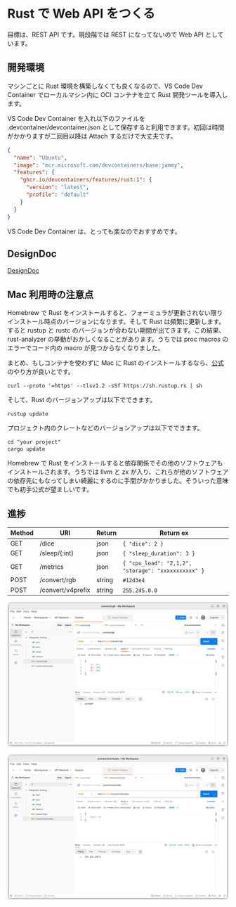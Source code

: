 # Rust で Web API をつくる

目標は、REST API です。現段階では REST になってないので Web API としています。

## 開発環境

マシンごとに Rust 環境を構築しなくても良くなるので、VS Code Dev Container でローカルマシン内に OCI コンテナを立て Rust 開発ツールを導入します。

VS Code Dev Container を入れ以下のファイルを .devcontainer/devcontainer.json として保存すると利用できます。初回は時間がかかりますが二回目以降は Attach するだけで大丈夫です。

```json
{
  "name": "Ubuntu",
  "image": "mcr.microsoft.com/devcontainers/base:jammy",
  "features": {
    "ghcr.io/devcontainers/features/rust:1": {
      "version": "latest",
      "profile": "default"
    }
  }
}
```

VS Code Dev Container は、とっても楽なのでおすすめです。

## DesignDoc

[DesignDoc](./Docs/DesignDoc.md)

## Mac 利用時の注意点

Homebrew で Rust をインストールすると、フォーミュラが更新されない限りインストール時点のバージョンになります。そして Rust は頻繁に更新します。すると rustup と rustc のバージョンが合わない期間が出てきます。この結果、rust-analyzer の挙動がおかしくなることがあります。うちでは proc macros のエラーでコード内の macro が見つからなくなりました。

まとめ、もしコンテナを使わずに Mac に Rust のインストールするなら、[公式](https://www.rust-lang.org/tools/install)のやり方が良いとです。

```shell
curl --proto '=https' --tlsv1.2 -sSf https://sh.rustup.rs | sh
```

そして、Rust のバージョンアップは以下でできます。

```shell
rustup update
```

プロジェクト内のクレートなどのバージョンアップは以下でできます。

```shell
cd "your project"
cargo update
```

Homebrew で Rust をインストールすると依存関係でその他のソフトウェアもインストールされます。うちでは llvm と zx が入り、これらが他のソフトウェアの依存先にもなってしまい綺麗にするのに手間がかかりました。そういった意味でも初手公式が望ましいです。

## 進捗

| Method | URI               | Return | Return ex                                           |
| ------ | ----------------- | ------ | --------------------------------------------------- |
| GET    | /dice             | json   | `{ "dice": 2 }`                                     |
| GET    | /sleep/{:int}     | json   | `{ "sleep_duration": 3 }`                           |
| GET    | /metrics          | json   | `{ "cpu_load": "2,1,2", "storage": "xxxxxxxxxxx" }` |
| POST   | /convert/rgb      | string | `#12d3e4`                                           |
| POST   | /convert/v4prefix | string | `255.245.0.0`                                       |

![Convert RGB](./Docs/images/Screenshot-convert-rgb.png)

![Convert Netmasks](./Docs/images/Screenshot-convert-netmasks.png)
